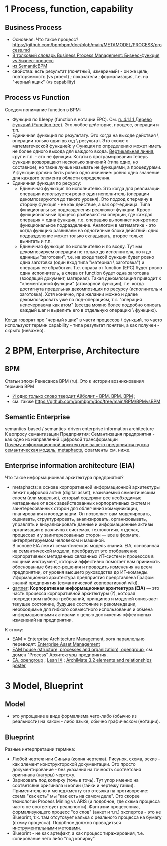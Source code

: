 # 1 Process, function, capability
## Business Process
- Основная: Что такое процесс? https://github.com/bpmbpm/doc/blob/main/METAMODEL/PROCESS/process.md
- [В толковый словарь Business Process Management: Бизнес-функция vs Бизнес-процесс](https://habr.com/ru/articles/763910/)
- [из SemanticBPM](https://github.com/bpmbpm/SemanticBPM/wiki/%D0%9E%D0%B1%D1%81%D1%83%D0%B6%D0%B4%D0%B5%D0%BD%D0%B8%D1%8F-%D1%82%D0%B5%D1%80%D0%BC%D0%B8%D0%BD%D0%BE%D0%B2#12-upd1-bpmbpm)
- свойства: есть результат (понятный, измеримый) - он же цель; повторяемость (vs proect) ; показатели ; формализация, т.е. на "черный ящик" (vs capability)   

## Process vs Function
Сведем понимание function в BPM:
- Функция по Шееру (function в нотации EPC). См. [п. 4.1.1.1 Дерево функций (Function tree)](https://github.com/bpmbpm/doc/blob/main/METAMODEL/PROCESS/process.md#1-%D0%BF%D1%80%D0%BE%D1%86%D0%B5%D1%81%D1%81--%D1%84%D1%83%D0%BD%D0%BA%D1%86%D0%B8%D1%8F--%D0%BE%D0%BF%D0%B5%D1%80%D0%B0%D1%86%D0%B8%D1%8F). Это любое действрие, процесс, операция и т.п.
- Единичная функкция по результату. Это когда на выходе действия \ операции только один выход \ результат. Это схоже с математеческой функцией: у Функция по определению может иметь не более одного выхода для каждого входа. [Вертикальная линия](https://www.reddit.com/r/math/comments/2ecze8/is_a_vertical_line_technically_a_function/?tl=ru), круг и т.п. - это не функции. Кстати в програмировании теперь функции возворащают несколько значений (типа одно, но составное), но такие лучше называть не функциями, а процедурами. У функции должно быть ровно одно значение: ровно одно значение для каждого элемента области определения. 
- Единичная функция по ресурсу:
  - Единичная функкция по исполнителю. Это когда для реализации операции используется ровно один исполнитель (операции декомпозируются до такого уровня). Это подход к термину в сторону функция - не как действие, а как орг-единица. Типа функциональные подразделения реализуют функции. Кросс- функциональный процесс разбивают на оперции, где каждая операция = одна функция, т.е. операцию выполняет конкретное функциональное подразделение. Аналогом в математике - это когда функцию развиваем на однотипные блоки действий: одно подразделение может только складывать, второе только вычитать и т.п.     
  - Единичная функкция по исполнителю и по входу. Тут мы декомпозируем операции не только до исполнителя, но и до единицы "заготовки", т.е. на входе такой функции будет ровно одна заготовка (один вход типа "материал \ заготовка") и операция ее обработки. Т.е. справа от function (EPC) будет ровно один исполнитель, а слева от function будет одна заготовка (входящий документ, материал). Такая декомпозиция приводит к "элементарной функции" (атомарной функции), т.е. когда достигнута предельная декомпозиция по ресурсу (исполнитель и заготовка). Хотя конечно, при желании можно и далее декомпозировать уже по под-операциям, т.к. "операция неисчерпаема как атом" (всегда можно более подробно описать каждый шаг и выделить его в отдельную операцию \ функцию).   

Когда говорят про "черный ящик" в части процессов \ функций, то часто используют термин capability - типа результат понятен, а как получен - скрыто (неважно).

# 2 BPM, Enterprise, Architecture
## BPM 
Статьи эпохи Ренесанса BPM (ru). Это к истории возникновения термина BPM  
- [И одно только слово твердит Айболит - BPM, BPM, BPM](https://www.itweek.ru/themes/detail.php?ID=71243) ;
- см. также https://github.com/bpmbpm/doc/tree/main/BPM/BPMvsBPM

## Semantic Enterprise
semantics-based / semantics-driven enterprise information architecture  
К вопросу семантизации Предприятия: Семантизация предприятия - как одно из направлений Цифровой трансформации  
[Почему информационной архитектуре вашего предприятия нужна семантическая модель, metaphacts](https://blog.metaphacts.com/how-a-semantic-model-can-elevate-your-enterprise-information-architecture), фрагменты см. ниже.

## Enterprise information architecture (EIA)
Что такое информационная архитектура предприятия? 
- metaphacts: в основе корпоративной информационной архитектуры лежит цифровой актив (digital asset), называемый семантическим слоем (или моделью), который содержит все необходимые метаданные от всех задействованных корпоративных систем и заинтересованных сторон для облегчения коммуникации, планирования и координации. Он позволяет вам моделировать, оценивать, структурировать, анализировать, организовывать, управлять и визуализировать данные и информационные активы организации в различных системах, технологиях, отделах, процессах и у заинтересованных сторон — все в формате, интерпретируемом человеком и машиной.  
В основе EIA лежит семантическая модель знаний. EIA, основанная на семантической модели, преобразует это отображение корпоративных метаданных связанных ИТ-систем и процессов в мощный инструмент, который эффективно помогает вам принимать обоснованные бизнес-решения и проводить изменения на всем предприятии, от уровня высшего руководства до ИТ-команды.  
Иформационная архитектура предприятия представлена Графом знаний предприятия (семантической корпоративной wiki).  
- [gartner](https://www.gartner.com/en/information-technology/glossary/enterprise-information-architecture#:~:text=Enterprise%20information%20architecture%20(EIA)%20is,to%20achieve%20effective%20enterprise%20change.):
**Корпоративная информационная архитектура (EIA)** — это часть процесса корпоративной архитектуры (?), которая посредством набора требований, принципов и моделей описывает текущее состояние, будущее состояние и рекомендации, необходимые для гибкого совместного использования и обмена информационными активами с целью достижения эффективных изменений на предприятии.

К этому:
- EAM = Enterprise Architecture Management, хотя параллельно переводят: [Enterprise Asset Management](https://www.tadviser.ru/index.php/%D0%A1%D1%82%D0%B0%D1%82%D1%8C%D1%8F:EAM-c%D0%B8%D1%81%D1%82%D0%B5%D0%BC%D0%B0)  
- [EAM house (structure, processes and organization), opengroup](https://www.opengroup.org/architecture/0404brus/presents/niemann/og_team02.pdf), см. домен "Process" Архитектуры предприятия.   
- [EA, opengroup](https://www.opengroup.org/architecture-forum) ; [Lean IX](https://www.leanix.net/en/wiki/ea/enterprise-architecture) ; [ArchiMate 3.2 elements and relationships poster](https://bizzdesign.com/wiki/eam/what-is-enterprise-architecture-management/)

# 3 Model, Blueprint 
## Model
- это упрощение в виде формализма чего-либо (обычно из реальности) на каком - либо языке, обычно графическом (нотации).
## Blueprint 
Разные интерпретации термина:  
- Любой чертеж или Синька (копия чертежа). Рисунок, схема, эскиз - как элемент конструкторской документации. Это просто документирование - без указания на точность соответсвия оригинала (натуры) чертежу.
- Зарисовать под копирку (точь в точь). Тут упор именно на соответсвие оригинала и копии (гайки и чертежу гайки). Применительно к менеджменту это отсылка на противоречие: схема "как есть" мы "как есть на самом деле". Это скорее технологии Process Mining vs ARIS (и подобное, где схема процесса часто не соответвует реальности). Фантазии процессника, формализующего процесс "со слов" (анкет и т.п.) экспертов - это не Blueprint, т.к. там отсутсвует калька с реального процесса на бумагу (схему процесса). Подобное должно проводиться [инструментальными методами](https://habr.com/ru/articles/927360/).
- Blueprint - не как артефакт, а как процесс тиражироания, т.е. копирование чего либо "под копирку".   
